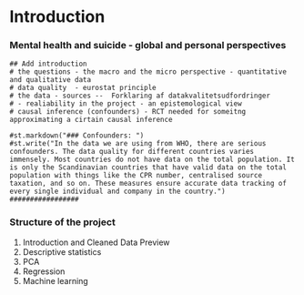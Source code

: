 # Introduction

### Mental health and suicide - global and personal perspectives
    ## Add introduction
    # the questions - the macro and the micro perspective - quantitative and qualitative data
    # data quality  - eurostat principle
    # the data - sources --  Forklaring af datakvalitetsudfordringer
    # - realiability in the project - an epistemological view 
    # causal inference (confounders) - RCT needed for someitng approximating a cirtain causal inference
  
    #st.markdown("### Confounders: ")
    #st.write("In the data we are using from WHO, there are serious confounders. The data quality for different countries varies immensely. Most countries do not have data on the total population. It is only the Scandinavian countries that have valid data on the total population with things like the CPR number, centralised source taxation, and so on. These measures ensure accurate data tracking of every single individual and company in the country.")
    #################
### Structure of the project

1. Introduction and Cleaned Data Preview
2. Descriptive statistics
3. PCA
4. Regression
5. Machine learning

